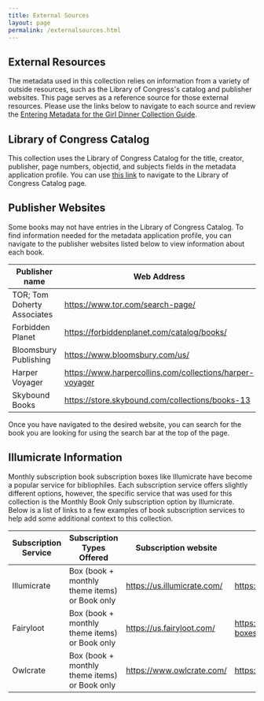 ```yaml
---
title: External Sources
layout: page
permalink: /externalsources.html
---  
```


## External Resources  

The metadata used in this collection relies on information from a variety of outside resources, such as the Library of Congress's catalog and publisher websites. This page serves as a reference source for those external resources. Please use the links below to navigate to each source and review the [Entering Metadata for the Girl Dinner Collection Guide](https://docs.google.com/document/d/1DmbsjVqlAgDVZoumsQ3CbgYSKEmactEOl21RY-A-cTY/edit?usp=sharing). 

## Library of Congress Catalog  

This collection uses the Library of Congress Catalog for the title, creator, publisher, page numbers, objectid, and subjects fields in the metadata application profile. You can use [this link](https://catalog.loc.gov/) to navigate to the Library of Congress Catalog page.   

## Publisher Websites  

Some books may not have entries in the Library of Congress Catalog. To find information needed for the metadata application profile, you can navigate to the publisher websites listed below to view information about each book.  

| Publisher name  | Web Address  |
|---|---|
| TOR; Tom Doherty Associates  | https://www.tor.com/search-page/  |
| Forbidden Planet  | https://forbiddenplanet.com/catalog/books/  |
| Bloomsbury Publishing  | https://www.bloomsbury.com/us/  |
| Harper Voyager  | https://www.harpercollins.com/collections/harper-voyager  |
| Skybound Books  | https://store.skybound.com/collections/books-13  |  

  
Once you have navigated to the desired website, you can search for the book you are looking for using the search bar at the top of the page.  

## Illumicrate Information  

Monthly subscription book subscription boxes like Illumicrate have become a popular service for bibliophiles. Each subscription service offers slightly different options, however, the specific service that was used for this collection is the Monthly Book Only subscription option by Illumicrate. Below is a list of links to a few examples of book subscription services to help add some additional context to this collection.  

|  Subscription Service 	|  Subscription Types Offered 	|  Subscription website 	|  Past Boxes webpage 	|
|---	|---	|---	|---	|
|  Illumicrate 	|   Box (book + monthly theme items) or Book only	|   https://us.illumicrate.com/	|   https://us.illumicrate.com/past-boxes	|
|   Fairyloot	|   Box (book + monthly theme items) or Book only	|   https://us.fairyloot.com/	|   https://us.fairyloot.com/blog/category/past-boxes/	|
|   Owlcrate	|   Box (book + monthly theme items) or Book only	|   https://www.owlcrate.com/	|   https://www.owlcrate.com/blogs/owlcrate	|

